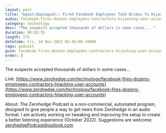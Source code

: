```yaml
---
layout: post
title: "&quot;Oops&quot;: Fired Facebook Employees Took Bribes To Hijack User Accounts"
audio: facebook-fires-dozens-employees-contractors-hijacking-user-accounts-1
category: technology
desc: "The suspects accepted thousands of dollars in some cases... "
duration: 00:02:55
length: 175
datetime: Fri, 18 Nov 2022 02:44:00 +0000
tags: podcast
guid: facebook-fires-dozens-employees-contractors-hijacking-user-accounts-0
order: 0
---
```

The suspects accepted thousands of dollars in some cases... 

Link: [https://www.zerohedge.com/technology/facebook-fires-dozens-employees-contractors-hijacking-user-accounts](https://www.zerohedge.com/technology/facebook-fires-dozens-employees-contractors-hijacking-user-accounts)

About: The Zerohedge Podcast is a non-commercial, automated program, designed to give people a way to get news from Zerohedge in an audio format.  I am actively working on tweaking and improving the setup to create a better listening experience (October 2022).  Suggestions are welcome: [zerohedgePodcast@outlook.com](mailto:zerohedgePodcast@outlook.com)